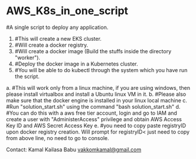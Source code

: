 # AWS_K8s_in_one_script
#A single script to deploy any application.



1. #This will create a new EKS cluster. 
2. #Will create a docker registry. 
3. #Will create a docker image (Build the stuffs inside the directory "worker"). 
4. #Deploy the docker image in a Kubernetes cluster. 
5. #You will be able to do kubectl through the system which you have run the script. 


a. #This will work only from a linux machine, if you are using windows, then please install virtualbox and 
  install a Ubuntu linux VM in it.
b. #Please also make sure that the docker engine is installed in your linux local machine
c. #Run "solution_start.sh" using the command "bash solution_start.sh"
d. #You can do this with a aws free tier account, login and go to IAM and create a user with "AdministerAccess" privilege
 and obtain AWS Access Key ID and AWS Secret Access Key
e. #you need to copy paste registryID upon docker registry creation. Will prompt for registryID< just need to copy from 
 above line, no need to go to console.


Contact:
Kamal Kailasa Babu
vakkomkamal@gmail.com
